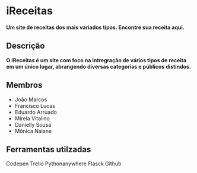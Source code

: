# iReceitas

**Um site de receitas dos mais variados tipos. Encontre sua receita aqui.**

## Descrição

**O iReceitas é um site com foco na intregração de vários tipos de receita em um único lugar, abrangendo diversas categorias e públicos distindos.**

## Membros

- João Marcos
- Francisco Lucas
- Eduardo Arruado
- Mirela Vitalino
- Danielly Sousa
- Mônica Naiane

## Ferramentas utilzadas

Codepen
Trello
Pythonanywhere 
Flasck
Github

